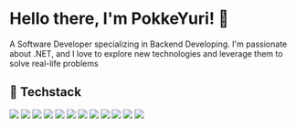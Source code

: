 # Hello there, I'm PokkeYuri! 👋
<!---
## 🌱 About Me
-->
A Software Developer specializing in Backend Developing. I'm passionate about .NET, and I love to explore new technologies and leverage them to solve real-life problems

## 🔧 Techstack
![](https://img.shields.io/badge/.NET-512BD4?style=flat&logo=dotnet&logoColor=white)
![](https://img.shields.io/badge/C%23-239120?style=flat&logo=csharp&logoColor=white)
![](https://img.shields.io/badge/Python-3776AB?style=flat&logo=python&logoColor=white)
![](https://img.shields.io/badge/X++-5C2D91?style=flat&logo=dynamics-365&logoColor=white)
![](https://img.shields.io/badge/Go-00ADD8?style=flat&logo=go&logoColor=white)
![](https://img.shields.io/badge/SQLite-003B57?style=flat&logo=sqlite&logoColor=white)
![](https://img.shields.io/badge/MSSQL-CC2927?style=flat&logo=microsoft-sql-server&logoColor=white)
![](https://img.shields.io/badge/Git-F05032?style=flat&logo=git&logoColor=white)
![](https://img.shields.io/badge/GitHub_Actions-2088FF?style=flat&logo=github-actions&logoColor=white)
![](https://img.shields.io/badge/Visual_Studio-5C2D91?style=flat&logo=visual-studio&logoColor=white)
![](https://img.shields.io/badge/Visual_Studio_Code-007ACC?style=flat&logo=visual-studio-code&logoColor=white)
![](https://img.shields.io/badge/Proxmox-E57000?style=flat&logo=proxmox&logoColor=white)
